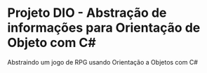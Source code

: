 # Projeto DIO - Abstração de informações para Orientação de Objeto com C#
Abstraindo um jogo de RPG usando Orientação a Objetos com C#
